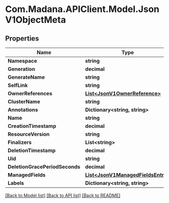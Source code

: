 
# Com.Madana.APIClient.Model.JsonV1ObjectMeta

## Properties

Name | Type | Description | Notes
------------ | ------------- | ------------- | -------------
**Namespace** | **string** |  | [optional] 
**Generation** | **decimal** |  | [optional] 
**GenerateName** | **string** |  | [optional] 
**SelfLink** | **string** |  | [optional] 
**OwnerReferences** | [**List&lt;JsonV1OwnerReference&gt;**](JsonV1OwnerReference.md) |  | [optional] 
**ClusterName** | **string** |  | [optional] 
**Annotations** | **Dictionary&lt;string, string&gt;** |  | [optional] 
**Name** | **string** |  | [optional] 
**CreationTimestamp** | **decimal** |  | [optional] 
**ResourceVersion** | **string** |  | [optional] 
**Finalizers** | **List&lt;string&gt;** |  | [optional] 
**DeletionTimestamp** | **decimal** |  | [optional] 
**Uid** | **string** |  | [optional] 
**DeletionGracePeriodSeconds** | **decimal** |  | [optional] 
**ManagedFields** | [**List&lt;JsonV1ManagedFieldsEntry&gt;**](JsonV1ManagedFieldsEntry.md) |  | [optional] 
**Labels** | **Dictionary&lt;string, string&gt;** |  | [optional] 

[[Back to Model list]](../README.md#documentation-for-models)
[[Back to API list]](../README.md#documentation-for-api-endpoints)
[[Back to README]](../README.md)

